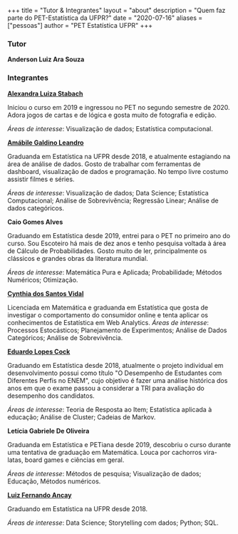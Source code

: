 +++
title = "Tutor & Integrantes"
layout = "about"
description = "Quem faz parte do PET-Estatística da UFPR?"
date = "2020-07-16"
aliases = ["pessoas"]
author = "PET Estatística UFPR"
+++


### Tutor

**Anderson Luiz Ara Souza**


### Integrantes

**[Alexandra Luiza Stabach](https://br.linkedin.com/in/alexandra-stabach)** 


Iniciou o curso em 2019 e ingressou no PET no segundo semestre de 2020. 
Adora jogos de cartas e de lógica e gosta muito de fotografia e edição.

_Áreas de interesse_: Visualização de dados; Estatística computacional.




**[Amábile Galdino Leandro](https://www.linkedin.com/in/am%C3%A1bile-galdino-678801181)**


Graduanda em Estatística na UFPR desde 2018, e  atualmente estagiando na área de análise de dados. Gosto de trabalhar com ferramentas de dashboard, visualização de dados e programação. No tempo livre costumo assistir filmes e séries.

_Áreas de interesse_: Visualização de dados; Data Science; Estatística Computacional; Análise de Sobrevivência; Regressão Linear; Análise de dados categóricos.



**Caio Gomes Alves**

Graduando em Estatística desde 2019, entrei para o PET no primeiro ano do curso. Sou Escoteiro há mais de dez anos e tenho pesquisa voltada à área de Cálculo de Probabilidades. Gosto muito de ler, principalmente os clássicos e grandes obras da literatura mundial.

_Áreas de interesse_: Matemática Pura e Aplicada; Probabilidade; Métodos Numéricos; Otimização.



**[Cynthia dos Santos Vidal](https://www.linkedin.com/in/cynthia-vidal-b55126148/)**

Licenciada em Matemática e graduanda em Estatística que gosta de investigar o comportamento do consumidor online e tenta aplicar os conhecimentos de Estatística em Web Analytics.
_Áreas de interesse_: Processos Estocásticos; Planejamento de Experimentos; Análise de Dados Categóricos; Análise de Sobrevivência.



**[Eduardo Lopes Cock](https://www.linkedin.com/in/eduardo-lopes-72b198151)**

Graduando em Estatística desde 2018, atualmente o projeto individual em desenvolvimento possui como título "O Desempenho de Estudantes com Diferentes Perfis no ENEM", cujo objetivo é fazer uma análise histórica dos anos em que o exame passou a considerar a TRI para avaliação do desempenho dos candidatos.

_Áreas de interesse_: Teoria de Resposta ao Item; Estatística aplicada à educação; Análise de Cluster; Cadeias de Markov.



**Letícia Gabriele De Oliveira**

Graduanda em Estatística e PETiana desde 2019, descobriu o curso durante uma tentativa de graduação em Matemática. Louca por cachorros vira-latas, board games e ciências em geral.

_Áreas de interesse_: Métodos de pesquisa; Visualização de dados; Educação, Métodos numéricos.



**[Luiz Fernando Ancay](https://www.linkedin.com/in/luiz-fernando-an%C3%A7ay-b8286b182/)**

Graduando em Estatística na UFPR desde 2018.

_Áreas de interesse_: Data Science; Storytelling com dados; Python; SQL.





